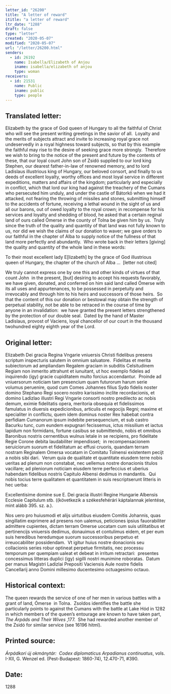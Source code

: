 ```yaml
---
letter_id: "26200"
title: "A letter of reward"
ititle: "a letter of reward"
ltr_date: "1288"
draft: false
type: "letter"
created: "2020-05-07"
modified: "2020-05-07"
url: "/letter/26200.html"
senders:
  - id: 26192
    name: Isabella/Elizabeth of Anjou
    iname: isabella/elizabeth of anjou
    type: woman
receivers:
  - id: 21531
    name: Public
    iname: public
    type: people
---
```

<h2> Translated letter:</h2><p>Elizabeth by the grace of God queen of Hungary to all the faithful of Christ who will see the present writing greetings in the savior of all.&nbsp; Loyalty and the merits of subjects attract and invite to increasing royal grace not undeservedly in a royal highness toward subjects, so that by this example the faithful may rise to the desire of seeking grace more strongly.&nbsp; Therefore we wish to bring to the notice of the present and future by the contents of these, that our loyal count John son of Zsidó supplied to our lord king Stephen, our dearest father-in-law of renowned memory, and to lord Ladislaus illustrious king of Hungary, our beloved consort, and finally to us deeds of excellent loyalty, worthy offices and most loyal service in different expeditions, matters and affairs of the kingdom; particularly and especially in conflict, which that lord our king had against the treachery of the Cumans who persecuted him unduly, and under the castle of Bátorkö when we had it attacked, not fearing the throwing of missiles and stones, submitting himself to the accidents of fortune, receiving a lethal wound in the sight of us and all our barons, out of owed loyalty to the royal crown; in recompense for his services and loyalty and shedding of blood, he asked that a certain reginal land of ours called Ómerse in the county of Tolna be given him by us.&nbsp; Truly since the truth of the quality and quantity of that land was not fully known to us, nor did we wish the claims of our donation to waver; we gave orders to our faithful in the chapter of Alba to supply notice of the fullness of that land more perfectly and abundantly.&nbsp; Who wrote back in their letters [giving] the quality and quantity of the whole land in these words:</p><p>To their most excellent lady E[lizabeth] by the grace of God illustrious queen of Hungary, the chapter of the church of Alba …&nbsp; [letter not cited]</p><p>We truly cannot express one by one this and other kinds of virtues of that count John&nbsp; in the present, [but] desiring to accept his requests favorably, we have given, donated, and conferred on him said land called Ómerse with its all uses and appurtenances, to be possessed in perpetuity and irrevocably and through him to his heirs and successors of those heirs.&nbsp; So that the content of this our donation or bestowal may obtain the strength of perpetual stability, not be able to be retraced in the course of time by anyone in an invalidation:&nbsp; we have granted the present letters strengthened by the protection of our double seal.&nbsp; Dated by the hand of Master Ladislaus, provost of Vaciens, loyal chancellor of our court in the thousand twohundred eighty eighth year of the Lord.</p><h2 class="mt-4"> Original letter:</h2><p>Elizabeth Dei gracia Regina Vngarie vniuersis Christi fidelibus presens scriptum inspecturis salutem in omnium saluatore.&nbsp; Fidelitas et merita subiectorum ad ampliandam Regalem graciam in subditis Celsitudinem Regiam non inmerito attrahunt et iunuitant, ut hoc exemplo fideles ad inquirendo (igy) gracie cupiditatem multo forcius accendantur.&nbsp; Proinde ad vniuersorum noticiam tam presencium quam futurorum harum serie volumus peruenire, quod cum Comes Johannes filius Sydo fidelis noster domino Stephano Regi socero nostro karissimo inclite recordacionis, et domino Ladizlao illustri Regi Vngarie consorti nostro predilecto ac nobis demum, eximie fidelitatis opera, meritoria obsequia et fidelissimos famulatus in diuersis expedicionibus, articulis et negocijs Regni; maxime et specialiter in conflictu, quem idem dominus noster Rex habebat contra perfidiam Cumanorum ipsum indebite persequencium, et sub castro Bacurku tunc, cum eundem expugnari fecissemus, ictus missilium et iactus lapidum non formidans, fortune casibus se submittendo, nobis et omnibus Baronibus nostris cernentibus wulnus letale in se recipiens, pro fidelitate Regie Corone debita laudabiliter impendisset;&nbsp; in recompensacionem seruiciorum suorum et fidelitatum ac effusi cruoris, quandam terram nostram Reginalem Omersa vocatam in Comitatu Tolnensi existentem pecijt a nobis sibi dari.&nbsp; Verum quia de qualitate et quantitate eiusdem terre nobis ueritas ad plenum non constabat, nec uellemus nostre donacionis titulos vacillare; ad pleniorum noticiam eiusdem terre perfeccius et uberius habendam fidelibus nostris Capitulo Albensi dedimus in mandantis.&nbsp; Qui nobis tocius terre qualitatem et quantitatem in suis rescriptserunt litteris in hec uerba:&nbsp;</p><p>Excellentisime domine sue E. Dei gracia illustri Regine Hungarie Albensis Ecclesie Capitulum stb. ((következik a székesfehérári káptalannak jelentése, mint alább 395. sz. a.).</p><p>Nos uero pro huiusmodi et alijs uirtutibus eiusdem Comitis Johannis, quas singillatim exprimere ad presens non ualemus, peticiones ipsius fauorabiliter admittere cupientes, dictam terram Omerse uocatam cum suis utilitatibus et pertinencijs vniuersis dedimus, donauimus et contulimus eidem, et per eum suis heredibus heredumque suorum successoribus perpetuo et irreuocabiliter possidendam.&nbsp; Vt igitur huius nostre donacionis seu collacionis series robur optineat perpetue firmitatis, nec processu temporum per quempiam ualeat et debeat in irritum retractari:&nbsp; presentes concessimus litteras duplici (igy) sigilli nostri munimine roboratas.&nbsp; Datum per manus Magistri Ladizlai Prepositi Vaciensis Aule nostre fidelis Cancellarij anno Domini millesimo ducentesimo octuagesimo octauo.</p><h2 class="mt-4"> Historical context:</h2><p>The queen rewards the service of one of her men in various battles with a grant of land,&nbsp;Ómerse&nbsp; in Tolna.&nbsp;&nbsp;Zsoldos identifies the battle she particularly points to against the Cumans with the battle at Lake Hód in 1282 in which members of the queen’s entourage are known to have taken part, <i>The Árpáds and Their Wives</i> ,177.&nbsp; She had rewarded another member of the&nbsp;Zsidó for similar service (see 16196 hitml).</p><h2 class="mt-4"> Printed source:</h2><p><i>Árpádkori új okmánytár:&nbsp; Codex diplomaticus Arpadianus continuatus</i>, vols. I-XII, G. Wenzel ed. (Pest-Budapest: 1860-74), 12.470-71, #390.</p><h2 class="mt-4"> Date:</h2>1288